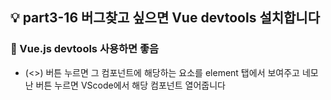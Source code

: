 ## 💡 part3-16 버그찾고 싶으면 Vue devtools 설치합니다

### 🔹 Vue.js devtools 사용하면 좋음

- (<>) 버튼 누르면 그 컴포넌트에 해당하는 요소를 element 탭에서 보여주고
  네모난 버튼 누르면 VScode에서 해당 컴포넌트 열어줍니다
